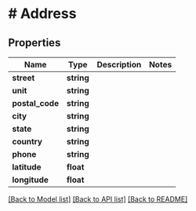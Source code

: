 # # Address

## Properties

Name | Type | Description | Notes
------------ | ------------- | ------------- | -------------
**street** | **string** |  |
**unit** | **string** |  |
**postal_code** | **string** |  |
**city** | **string** |  |
**state** | **string** |  |
**country** | **string** |  |
**phone** | **string** |  |
**latitude** | **float** |  |
**longitude** | **float** |  |

[[Back to Model list]](../../README.md#models) [[Back to API list]](../../README.md#endpoints) [[Back to README]](../../README.md)
